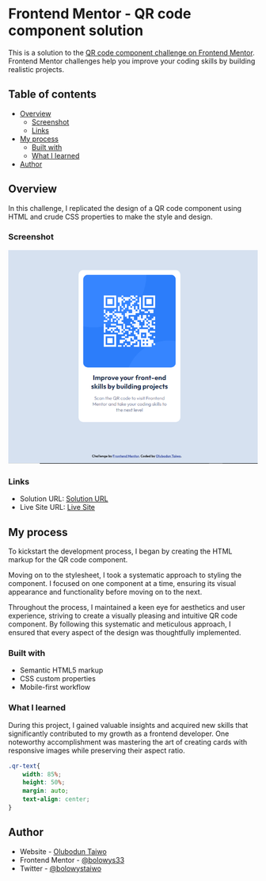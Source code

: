 # Frontend Mentor - QR code component solution

This is a solution to the [QR code component challenge on Frontend Mentor](https://www.frontendmentor.io/challenges/qr-code-component-iux_sIO_H). Frontend Mentor challenges help you improve your coding skills by building realistic projects. 

## Table of contents

- [Overview](#overview)
  - [Screenshot](#screenshot)
  - [Links](#links)
- [My process](#my-process)
  - [Built with](#built-with)
  - [What I learned](#what-i-learned)
- [Author](#author)


## Overview

In this challenge, I replicated the design of a QR code component using HTML and crude CSS properties to make the style and design.

### Screenshot

![](./images/Screen.png)

### Links

- Solution URL: [Solution URL](https://github.com/bolowys33/Frontend-Mentor--QR-code-component-solution)
- Live Site URL: [Live Site](https://bolowys33.github.io/Frontend-Mentor--QR-code-component-solution/)

## My process

To kickstart the development process, I began by creating the HTML markup for the QR code component.

Moving on to the stylesheet, I took a systematic approach to styling the component. I focused on one component at a time, ensuring its visual appearance and functionality before moving on to the next.

Throughout the process, I maintained a keen eye for aesthetics and user experience, striving to create a visually pleasing and intuitive QR code component. By following this systematic and meticulous approach, I ensured that every aspect of the design was thoughtfully implemented.

### Built with

- Semantic HTML5 markup
- CSS custom properties
- Mobile-first workflow

### What I learned

During this project, I gained valuable insights and acquired new skills that significantly contributed to my growth as a frontend developer. One noteworthy accomplishment was mastering the art of creating cards with responsive images while preserving their aspect ratio.

```css
.qr-text{
    width: 85%;
    height: 50%;
    margin: auto;
    text-align: center;  
}
```
## Author

- Website - [Olubodun Taiwo](https://bolowys33.github.io/lesson_three_task_six_bolodeoku_taiwo/)
- Frontend Mentor - [@bolowys33](https://www.frontendmentor.io/profile/bolowys33)
- Twitter - [@bolowystaiwo](https://www.twitter.com/bolowystaiwo)